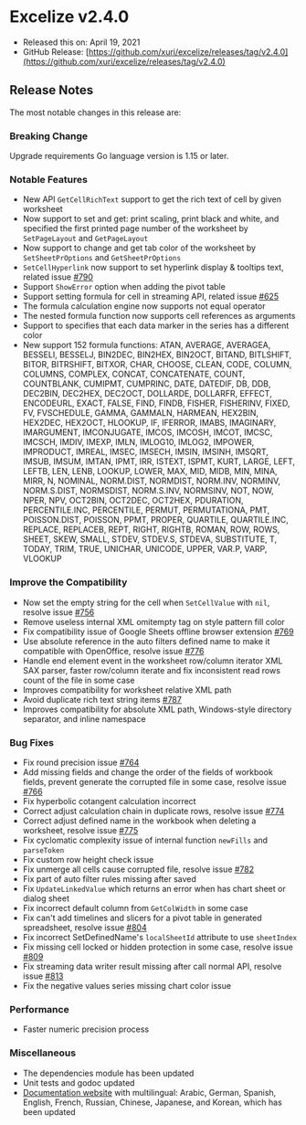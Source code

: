 # Excelize v2.4.0

* Released this on: April 19, 2021
* GitHub Release: [https://github.com/xuri/excelize/releases/tag/v2.4.0](https://github.com/xuri/excelize/releases/tag/v2.4.0)

## Release Notes

The most notable changes in this release are:

### Breaking Change

Upgrade requirements Go language version is 1.15 or later.

### Notable Features

* New API `GetCellRichText` support to get the rich text of cell by given worksheet
* Now support to set and get: print scaling, print black and white, and specified the first printed page number of the worksheet by `SetPageLayout` and `GetPageLayout`
* Now support to change and get tab color of the worksheet by `SetSheetPrOptions` and `GetSheetPrOptions`
* `SetCellHyperlink` now support to set hyperlink display & tooltips text, related issue [#790](https://github.com/xuri/excelize/issues/790)
* Support `ShowError` option when adding the pivot table
* Support setting formula for cell in streaming API, related issue [#625](https://github.com/xuri/excelize/issues/625)
* The formula calculation engine now supports not equal operator
* The nested formula function now supports cell references as arguments
* Support to specifies that each data marker in the series has a different color
* New support 152 formula functions: ATAN, AVERAGE, AVERAGEA, BESSELI, BESSELJ, BIN2DEC, BIN2HEX, BIN2OCT, BITAND, BITLSHIFT, BITOR, BITRSHIFT, BITXOR, CHAR, CHOOSE, CLEAN, CODE, COLUMN, COLUMNS, COMPLEX, CONCAT, CONCATENATE, COUNT, COUNTBLANK, CUMIPMT, CUMPRINC, DATE, DATEDIF, DB, DDB, DEC2BIN, DEC2HEX, DEC2OCT, DOLLARDE, DOLLARFR, EFFECT, ENCODEURL, EXACT, FALSE, FIND, FINDB, FISHER, FISHERINV, FIXED, FV, FVSCHEDULE, GAMMA, GAMMALN, HARMEAN, HEX2BIN, HEX2DEC, HEX2OCT, HLOOKUP, IF, IFERROR, IMABS, IMAGINARY, IMARGUMENT, IMCONJUGATE, IMCOS, IMCOSH, IMCOT, IMCSC, IMCSCH, IMDIV, IMEXP, IMLN, IMLOG10, IMLOG2, IMPOWER, IMPRODUCT, IMREAL, IMSEC, IMSECH, IMSIN, IMSINH, IMSQRT, IMSUB, IMSUM, IMTAN, IPMT, IRR, ISTEXT, ISPMT, KURT, LARGE, LEFT, LEFTB, LEN, LENB, LOOKUP, LOWER, MAX, MID, MIDB, MIN, MINA, MIRR, N, NOMINAL, NORM.DIST, NORMDIST, NORM.INV, NORMINV, NORM.S.DIST, NORMSDIST, NORM.S.INV, NORMSINV, NOT, NOW, NPER, NPV, OCT2BIN, OCT2DEC, OCT2HEX, PDURATION, PERCENTILE.INC, PERCENTILE, PERMUT, PERMUTATIONA, PMT, POISSON.DIST, POISSON, PPMT, PROPER, QUARTILE, QUARTILE.INC, REPLACE, REPLACEB, REPT, RIGHT, RIGHTB, ROMAN, ROW, ROWS, SHEET, SKEW, SMALL, STDEV, STDEV.S, STDEVA, SUBSTITUTE, T, TODAY, TRIM, TRUE, UNICHAR, UNICODE, UPPER, VAR.P, VARP, VLOOKUP

### Improve the Compatibility

* Now set the empty string for the cell when `SetCellValue` with `nil`, resolve issue [#756](https://github.com/xuri/excelize/issues/756)
* Remove useless internal XML omitempty tag on style pattern fill color
* Fix compatibility issue of Google Sheets offline browser extension [#769](https://github.com/xuri/excelize/issues/769)
* Use absolute reference in the auto filters defined name to make it compatible with OpenOffice, resolve issue [#776](https://github.com/xuri/excelize/issues/776)
* Handle end element event in the worksheet row/column iterator XML SAX parser, faster row/column iterate and fix inconsistent read rows count of the file in some case
* Improves compatibility for worksheet relative XML path
* Avoid duplicate rich text string items [#787](https://github.com/xuri/excelize/issues/787)
* Improves compatibility for absolute XML path, Windows-style directory separator, and inline namespace

### Bug Fixes

* Fix round precision issue [#764](https://github.com/xuri/excelize/issues/764)
* Add missing fields and change the order of the fields of workbook fields, prevent generate the corrupted file in some case, resolve issue [#766](https://github.com/xuri/excelize/issues/766)
* Fix hyperbolic cotangent calculation incorrect
* Correct adjust calculation chain in duplicate rows, resolve issue [#774](https://github.com/xuri/excelize/issues/774)
* Correct adjust defined name in the workbook when deleting a worksheet, resolve issue [#775](https://github.com/xuri/excelize/issues/775)
* Fix cyclomatic complexity issue of internal function `newFills` and `parseToken`
* Fix custom row height check issue
* Fix unmerge all cells cause corrupted file, resolve issue [#782](https://github.com/xuri/excelize/issues/782)
* Fix part of auto filter rules missing after saved
* Fix `UpdateLinkedValue` which returns an error when has chart sheet or dialog sheet
* Fix incorrect default column from `GetColWidth` in some case
* Fix can't add timelines and slicers for a pivot table in generated spreadsheet, resolve issue [#804](https://github.com/xuri/excelize/issues/804)
* Fix incorrect SetDefinedName's `localSheetId` attribute to use `sheetIndex`
* Fix missing cell locked or hidden protection in some case, resolve issue [#809](https://github.com/xuri/excelize/issues/809)
* Fix streaming data writer result missing after call normal API, resolve issue [#813](https://github.com/xuri/excelize/issues/813)
* Fix the negative values series missing chart color issue

### Performance

* Faster numeric precision process

### Miscellaneous

* The dependencies module has been updated
* Unit tests and godoc updated
* [Documentation website](https://xuri.me/excelize) with multilingual: Arabic, German, Spanish, English, French, Russian, Chinese, Japanese, and Korean, which has been updated
